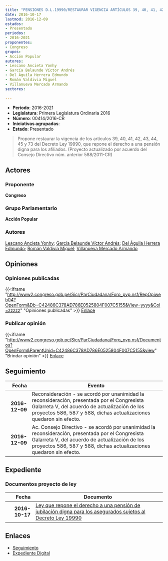```yaml
---
title: "PENSIONES D.L.19990/RESTAURAR VIGENCIA ARTÍCULOS 39, 40, 41, 42, 43, 44, 45, 73 DEL..."
date: 2016-10-17
lastmod: 2016-12-09
estados:
- Presentado
periodos:
- 2016-2021
proponentes:
- Congreso
grupos:
- Acción Popular
autores:
- Lescano Ancieta Yonhy
- García Belaunde Víctor Andrés
- Del Águila Herrera Edmundo
- Román Valdivia Miguel
- Villanueva Mercado Armando
sectores:

---
```

- **Periodo**: 2016-2021
- **Legislatura**: Primera Legislatura Ordinaria 2016
- **Número**: 00414/2016-CR
- **Iniciativas agrupadas**: 
- **Estado**: Presentado

> Propone restaurar la vigencia de los artículos 39, 40, 41, 42, 43, 44, 45 y 73 del Decreto Ley 19990, que repone el derecho a una pensión digna para los afiliados. (Proyecto actualizado por acuerdo del Consejo Directivo núm. anterior 588/2011-CR)


## Actores

### Proponente

**Congreso**

### Grupo Parlamentario

**Acción Popular**

### Autores

[Lescano Ancieta Yonhy](mailto:mailto:ylescano@congreso.gob.pe); [García Belaunde Víctor Andrés](mailto:mailto:vgarciabelaunde@congreso.gob.pe); [Del Águila Herrera Edmundo](mailto:mailto:edelaguila@congreso.gob.pe); [Román Valdivia Miguel](mailto:mailto:mroman@congreso.gob.pe); [Villanueva Mercado Armando](mailto:mailto:avillanuevam@congreso.gob.pe)

## Opiniones

### Opiniones publicadas

{{<iframe "http://www2.congreso.gob.pe/Sicr/ParCiudadana/Foro_pvp.nsf/RepOpiweb04?OpenForm&Db=C42486C378AD786E0525804F007C5155&View=yyyy&Col=zzzzz" "Opiniones publicadas" >}}
[Enlace](http://www2.congreso.gob.pe/Sicr/ParCiudadana/Foro_pvp.nsf/RepOpiweb04?OpenForm&Db=C42486C378AD786E0525804F007C5155&View=yyyy&Col=zzzzz)

### Publicar opinión

{{<iframe "http://www2.congreso.gob.pe/Sicr/ParCiudadana/Foro_pvp.nsf/Documentos?OpenForm&ParentUnid=C42486C378AD786E0525804F007C5155&view" "Brindar opinión" >}}
[Enlace](http://www2.congreso.gob.pe/Sicr/ParCiudadana/Foro_pvp.nsf/Documentos?OpenForm&ParentUnid=C42486C378AD786E0525804F007C5155&view)


## Seguimiento

| Fecha | Evento |
|------:|--------|
| **2016-12-09** | Reconsideración - se acordó por unanimidad la reconsideración, presentada por el Congresista Galarreta V, del acuerdo de actualización de los proyectos 586, 587 y 588, dichas actualizaciones quedaron sin efecto. |
| **2016-12-09** | Ac. Consejo Directivo - se acordó por unanimidad la reconsideración, presentada por el Congresista Galarreta V, del acuerdo de actualización de los proyectos 586, 587 y 588, dichas actualizaciones quedaron sin efecto. |

## Expediente

### Documentos proyecto de ley

| Fecha | Documento |
|------:|-----------|
| **2016-10-17** | [Ley que repone el derecho a una pensión de jubilación digna para los asegurados sujetos al Decreto Ley 19990](http://www.leyes.congreso.gob.pe/Documentos/2016_2021/Proyectos_de_Ley_y_de_Resoluciones_Legislativas/PL0041420161017..pdf) |

## Enlaces

- [Seguimiento](http://www2.congreso.gob.pe/Sicr/TraDocEstProc/CLProLey2016.nsf/f7fff46988ca05b1052578e100829cc7/db91e379bee0956d0525804f00751278?OpenDocument)
- [Expediente Digital](http://www2.congreso.gob.pe/Sicr/TraDocEstProc/CLProLey2016.nsf/f7fff46988ca05b1052578e100829cc7/db91e379bee0956d0525804f00751278?OpenDocument&Click=05257FB7005EB655.eb71d0cf91d8294e05256cdf006b5706/$Body/0.1C6C)

